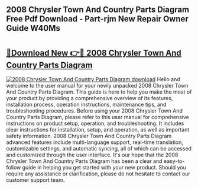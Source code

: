 ## 2008 Chrysler Town And Country Parts Diagram Free Pdf Download - Part-rjm New Repair Owner Guide W40Ms

# <h2><a href="http://dfmpzk.blite.top/?on=2008+Chrysler+Town+And+Country+Parts+Diagram">🔗Download New 👉🔴 2008 Chrysler Town And Country Parts Diagram</a></h2>

[![2008 Chrysler Town And Country Parts Diagram download](https://i.imgur.com/lujVjoI.png)](http://dfmpzk.blite.top/?on=2008+Chrysler+Town+And+Country+Parts+Diagram)
Hello and welcome to the user manual for your newly unpacked 2008 Chrysler Town And Country Parts Diagram. This guide is here to help you make the most of your product by providing a comprehensive overview of its features, installation process, operation instructions, maintenance tips, and troubleshooting procedures. Before using your 2008 Chrysler Town And Country Parts Diagram, please refer to this user manual for comprehensive instructions on product setup, operation, and troubleshooting. It includes clear instructions for installation, setup, and operation, as well as important safety information. 2008 Chrysler Town And Country Parts Diagram advanced features include multi-language support, real-time translation, customizable settings, and automatic syncing, all of which can be accessed and customized through the user interface. It's our hope that the 2008 Chrysler Town And Country Parts Diagram has been a clear and easy-to-follow guide in helping you get started with your new product. Should you require any assistance or clarification, please do not hesitate to contact our customer support team.
